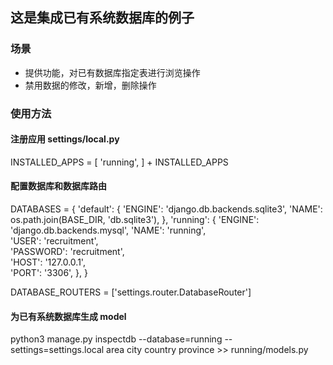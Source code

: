 ## 这是集成已有系统数据库的例子

### 场景
* 提供功能，对已有数据库指定表进行浏览操作
* 禁用数据的修改，新增，删除操作

### 使用方法

#### 注册应用 settings/local.py

INSTALLED_APPS = [
    'running',
 ] + INSTALLED_APPS

#### 配置数据库和数据库路由 

DATABASES = {
    'default': {
        'ENGINE': 'django.db.backends.sqlite3',
        'NAME': os.path.join(BASE_DIR, 'db.sqlite3'),
    },
    'running': {
            'ENGINE': 'django.db.backends.mysql', 
            'NAME': 'running',                    
            'USER': 'recruitment',                      
            'PASSWORD': 'recruitment',                  
            'HOST': '127.0.0.1',                      
            'PORT': '3306',
    },
}

DATABASE_ROUTERS = ['settings.router.DatabaseRouter']

#### 为已有系统数据库生成 model
python3 manage.py inspectdb --database=running --settings=settings.local  area city  country  province >> running/models.py